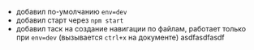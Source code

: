 * добавил по-умолчанию `env=dev`
* добавил старт через `npm start`
* добавил таск на создание навигации по файлам, работает только при `env=dev` (вызывается `ctrl+x` на документе)
asdfasdfasdf
